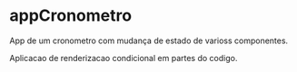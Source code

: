 # appCronometro
App de um cronometro com mudança de estado de varioss componentes.

Aplicacao de renderizacao condicional em partes do codigo.
